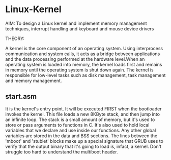 # Linux-Kernel
AIM: To design a Linux kernel and implement memory management techniques, interrupt handling and keyboard and mouse device drivers



THEORY:

A kernel is the core component of an operating system. Using interprocess communication and system calls, it acts as a bridge between applications and the data processing performed at the hardware level.When an operating system is loaded into memory, the kernel loads first and remains in memory until the operating system is shut down again. The kernel is responsible for low-level tasks such as disk management, task management and memory management.


start.asm
---------

It is the kernel's entry point. It will be executed FIRST when the bootloader invokes the kernel. This file loads a new 8KByte stack, and then jump into an infinite loop. The stack is a small amount of memory, but it's used to store or pass arguments to functions in C. It's also used to hold local variables that we declare and use inside our functions. Any other global variables are stored in the data and BSS sections. The lines between the 'mboot' and 'stublet' blocks make up a special signature that GRUB uses to verify that the output binary that it's going to load is, infact, a kernel. Don't struggle too hard to understand the multiboot header. 
